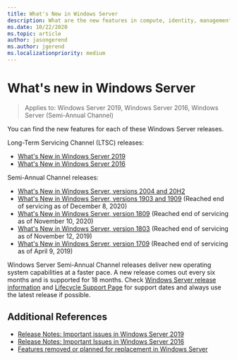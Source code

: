 ```yaml
---
title: What's New in Windows Server
description: What are the new features in compute, identity, management, automation, networking, security, storage.
ms.date: 10/22/2020
ms.topic: article
author: jasongerend
ms.author: jgerend
ms.localizationpriority: medium
---
```

# What's new in Windows Server

> Applies to: Windows Server 2019, Windows Server 2016, Windows Server (Semi-Annual Channel)

You can find the new features for each of these Windows Server releases.

Long-Term Servicing Channel (LTSC) releases:

- [What's New in Windows Server 2019](../get-started-19/whats-new-19.md)
- [What's New in Windows Server 2016](whats-new-in-windows-server-2016.md)

Semi-Annual Channel releases:

- [What's New in Windows Server, versions 2004 and 20H2](whats-new-in-windows-server-2004.md)
- [What's New in Windows Server, versions 1903 and 1909](../get-started-19/whats-new-in-windows-server-1903-1909.md) (Reached end of servicing as of December 8, 2020)
- [What's New in Windows Server, version 1809](whats-new-in-windows-server-1809.md) (Reached end of servicing as of November 10, 2020)
- [What's New in Windows Server, version 1803](whats-new-in-windows-server-1803.md) (Reached end of servicing as of November 12, 2019)
- [What's New in Windows Server, version 1709](whats-new-in-windows-server-1709.md) (Reached end of servicing as of April 9, 2019)

Windows Server Semi-Annual Channel releases deliver new operating system capabilities at a faster pace. A new release comes out every six months and is supported for 18 months. Check [Windows Server release information](windows-server-release-info.md) and [Lifecycle Support Page](https://support.microsoft.com/lifecycle) for support dates and always use the latest release if possible.

## Additional References

- [Release Notes: Important issues in Windows Server 2019](../get-started-19/rel-notes-19.md)
- [Release Notes: Important Issues in Windows Server 2016](Windows-Server-2016-GA-Release-Notes.md)
- [Features removed or planned for replacement in Windows Server](../get-started-19/removed-features.md)